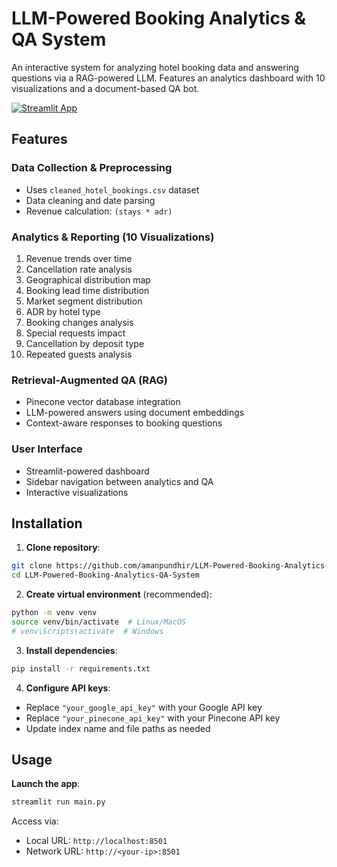 # LLM-Powered Booking Analytics & QA System

An interactive system for analyzing hotel booking data and answering questions via a RAG-powered LLM. Features an analytics dashboard with 10 visualizations and a document-based QA bot.

[![Streamlit App](https://static.streamlit.io/badges/streamlit_badge_black_white.svg)](https://your-deployed-app-url.com)  

## Features

### Data Collection & Preprocessing
- Uses `cleaned_hotel_bookings.csv` dataset
- Data cleaning and date parsing
- Revenue calculation: `(stays * adr)`

### Analytics & Reporting (10 Visualizations)
1. Revenue trends over time
2. Cancellation rate analysis
3. Geographical distribution map
4. Booking lead time distribution
5. Market segment distribution
6. ADR by hotel type
7. Booking changes analysis
8. Special requests impact
9. Cancellation by deposit type
10. Repeated guests analysis

### Retrieval-Augmented QA (RAG)
- Pinecone vector database integration
- LLM-powered answers using document embeddings
- Context-aware responses to booking questions

### User Interface
- Streamlit-powered dashboard
- Sidebar navigation between analytics and QA
- Interactive visualizations

## Installation

1. **Clone repository**:
```bash
git clone https://github.com/amanpundhir/LLM-Powered-Booking-Analytics-QA-System.git
cd LLM-Powered-Booking-Analytics-QA-System
```

2. **Create virtual environment** (recommended):
```bash
python -m venv venv
source venv/bin/activate  # Linux/MacOS
# venv\Scripts\activate  # Windows
```

3. **Install dependencies**:
```bash
pip install -r requirements.txt
```

4. **Configure API keys**:
- Replace `"your_google_api_key"` with your Google API key
- Replace `"your_pinecone_api_key"` with your Pinecone API key
- Update index name and file paths as needed

## Usage

**Launch the app**:
```bash
streamlit run main.py
```

Access via:
- Local URL: `http://localhost:8501`
- Network URL: `http://<your-ip>:8501`

